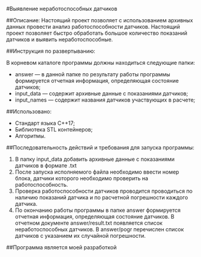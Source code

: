 #Выявление неработоспособных датчиков

##Описание:
Настоящий проект позволяет с использованием архивных данных провести анализ работоспособности датчиков. Настоящий проект позволяет быстро обработать большое количество показаний датчиков и выявить неработоспособные.

##Инструкция по развертыванию:

В корневом каталоге программы должны находиться следующие папки:
- answer — в данной папке по результату работы программы формируется отчетная информация, определяющая состояние датчиков;
- input_data — содержит архивные данные с показаниями датчиков;
- input_names — содержит названия датчиков участвующих в расчете;

##Использовано:
- Стандарт языка С++17;
- Библиотека STL контейнеров;
- Алгоритмы.

##Последовательность действий и требования для запуска программы:
1) В папку  input_data добавить архивные данные с показаниями датчиков в формате .txt
2) После запуска исполняемого файла необходимо ввести номер блока, датчики которого необходимо проверить на работоспособность.
3) Проверка работоспособности датчиков проводится проводиться по наличию показаний датчика и по расчетной погрешности каждого датчика.
4) По окончанию работы программы в папке  answer  формируется отчетная информация, определяющая состояние датчиков. В отчетном документе answer/result.txt появляется список неработоспособных датчиков.  В answer/pogr перечислен список датчиков с указанием их случайной погрешности.

##Программа является моей разработкой
